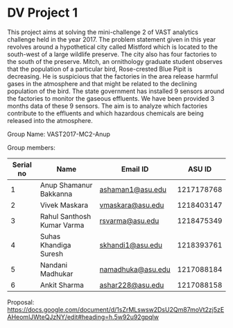 # DV Project 1

This project aims at solving the mini-challenge 2 of VAST analytics challenge held in the year 2017. The problem statement given in this year revolves around a hypothetical city called Mistford which is located to the south-west of a large wildlife preserve. The city also has four factories to the south of the preserve. Mitch, an ornithology graduate student observes that the population of a particular bird, Rose-crested Blue Pipit is decreasing. He is suspicious that the factories in the area release harmful gases in the atmosphere and that might be related to the declining population of the bird. 
The state government has installed 9 sensors around the factories to monitor the gaseous effluents. We have been provided 3 months data of these 9 sensors. The aim is to analyze which  factories contribute to the effluents and which hazardous chemicals are being released into the atmosphere.

Group Name: VAST2017-MC2-Anup 

Group members: 

| Serial no | Name                       | Email ID          | ASU ID     |
|-----------|----------------------------|-------------------|------------|
| 1         | Anup Shamanur Bakkanna     | ashaman1@asu.edu  | 1217178768 |
| 2         | Vivek Maskara              | vmaskara@asu.edu  | 1218403147 |
| 3         | Rahul Santhosh Kumar Varma | rsvarma@asu.edu   | 1218475349 |
| 4         | Suhas Khandiga Suresh      | skhandi1@asu.edu  | 1218393761 |
| 5         | Nandani Madhukar           | namadhuka@asu.edu | 1217088184 |
| 6         | Ankit Sharma               | ashar228@asu.edu  | 1217088158 |

Proposal: https://docs.google.com/document/d/1sZrMLswsw2DsU2Qm87moVt2zj5zEAHeomlJWteQJzNY/edit#heading=h.5w92u92gpqlw